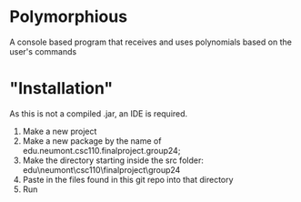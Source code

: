 # Polymorphious
A console based program that receives and uses polynomials based on the user's commands

# "Installation"
As this is not a compiled .jar, an IDE is required.
1) Make a new project
2) Make a new package by the name of  edu.neumont.csc110.finalproject.group24;
3) Make the directory starting inside the src folder: edu\neumont\csc110\finalproject\group24
4) Paste in the files found in this git repo into that directory
5) Run
